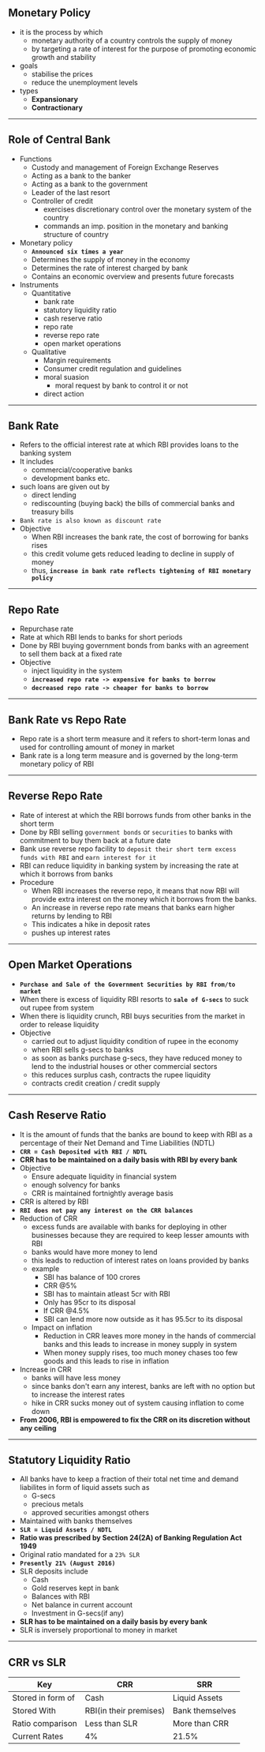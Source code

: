 ## Monetary Policy
- it is the process by which
	- monetary authority of a country controls the supply of money
	- by targeting a rate of interest for the purpose of promoting economic growth and stability
- goals
	- stabilise the prices
	- reduce the unemployment levels
- types
	- **Expansionary**
	- **Contractionary**
---
## Role of Central Bank
- Functions
	- Custody and management of Foreign Exchange Reserves
	- Acting as a bank to the banker
	- Acting as a bank to the government
	- Leader of the last resort
	- Controller of credit
		- exercises discretionary control over the monetary system of the country
		- commands an imp. position in the monetary and banking structure of country
- Monetary policy
	- **`Announced six times a year`**
	- Determines the supply of money in the economy
	- Determines the rate of interest charged by bank
	- Contains an economic overview and presents future forecasts
- Instruments
	- Quantitative
		- bank rate
		- statutory liquidity ratio
		- cash reserve ratio
		- repo rate
		- reverse repo rate
		- open market operations
	- Qualitative
		- Margin requirements
		- Consumer credit regulation and guidelines
		- moral suasion
			- moral request by bank to control it or not
		- direct action
---
## Bank Rate
- Refers to the official interest rate at which RBI provides loans to the banking system
- It includes
	- commercial/cooperative banks
	- development banks etc.
- such loans are given out by
	- direct lending
	- rediscounting (buying back) the bills of commercial banks and treasury bills
- `Bank rate is also known as discount rate`
- Objective
	- When RBI increases the bank rate, the cost of borrowing for banks rises
	- this credit volume gets reduced leading to decline in supply of money
	- thus, **`increase in bank rate reflects tightening of RBI monetary policy`**
---
## Repo Rate
- Repurchase rate
- Rate at which RBI lends to banks for short periods
- Done by RBI buying government bonds from banks with an agreement to sell them back at a fixed rate
- Objective
	- inject liquidity in the system
	- **`increased repo rate -> expensive for banks to borrow`**
	- **`decreased repo rate -> cheaper for banks to borrow`**
---
## Bank Rate vs Repo Rate
- Repo rate is a short term measure and it refers to short-term lonas and used for controlling amount of money in market
- Bank rate is a long term measure and is governed by the long-term monetary policy of RBI

---
## Reverse Repo Rate
- Rate of interest at which the RBI borrows funds from other banks in the short term
- Done by RBI selling `government bonds` or `securities` to banks with commitment to buy them back at a future date
- Bank use reverse repo facility to `deposit their short term excess funds with RBI` and `earn interest for it`
- RBI can reduce liquidity in banking system by increasing the rate at which it borrows from banks
- Procedure
	- When RBI increases the reverse repo, it means that now RBI will provide extra interest on the money which it borrows from the banks.
	- An increase in reverse repo rate means that banks earn higher returns by lending to RBI
	- This indicates a hike in deposit rates
	- pushes up interest rates

---
## Open Market Operations
- **`Purchase and Sale of the Government Securities by RBI from/to market`**
- When there is excess of liquidity RBI resorts to **`sale of G-secs`** to suck out rupee from system
- When there is liquidity crunch, RBI buys securities from the market in order to release liquidity
- Objective
	- carried out to adjust liquidity condition of rupee in the economy
	- when RBI sells g-secs to banks
	- as soon as banks purchase g-secs, they have reduced money to lend to the industrial houses or other commercial sectors
	- this reduces surplus cash, contracts the rupee liquidity
	- contracts credit creation / credit supply

---
## Cash Reserve Ratio
- It is the amount of funds that the banks are bound to keep with RBI as a percentage of their Net Demand and Time Liabilities (NDTL)
- **`CRR = Cash Deposited with RBI / NDTL`**
- **CRR has to be maintained on a daily basis with RBI by every bank**
- Objective
	- Ensure adequate liquidity in financial system
	- enough solvency for banks
	- CRR is maintained fortnightly average basis
- CRR is altered by RBI
- **`RBI does not pay any interest on the CRR balances`**
- Reduction of CRR
	- excess funds are available with banks for deploying in other businesses because they are required to keep lesser amounts with RBI
	- banks would have more money to lend
	- this leads to reduction of interest rates on loans provided by banks
	- example
		- SBI has balance of 100 crores
		- CRR @5%
		- SBI has to maintain atleast 5cr with RBI
		- Only has 95cr to its disposal
		- If CRR @4.5%
		- SBI can lend more now outside as it has 95.5cr to its disposal
	- Impact on inflation
		- Reduction in CRR leaves more money in the hands of commercial banks and this leads to increase in money supply in system
		- When money supply rises, too much money chases too few goods and this leads to rise in inflation
- Increase in CRR
	- banks will have less money
	- since banks don't earn any interest, banks are left with no option but to increase the interest rates
	- hike in CRR sucks money out of system causing inflation to come down
- **From 2006, RBI is empowered to fix the CRR on its discretion without any ceiling**

---
## Statutory Liquidity Ratio
- All banks have to keep a fraction of their total net time and demand liabilites in form of liquid assets such as
	- G-secs
	- precious metals
	- approved securities amongst others
- Maintained with banks themselves
- **`SLR = Liquid Assets / NDTL`**
- **Ratio was prescribed by Section 24(2A) of Banking Regulation Act 1949**
- Original ratio mandated for a `23% SLR`
- **`Presently 21% (August 2016)`**
- SLR deposits include
	- Cash
	- Gold reserves kept in bank
	- Balances with RBI
	- Net balance in current account
	- Investment in G-secs(if any)
- **SLR has to be maintained on a daily basis by every bank**
- SLR is inversely proportional to money in market

---
## CRR vs SLR
|Key|CRR|SRR|
|---|---|---|
|Stored in form of |Cash|Liquid Assets|
|Stored With|RBI(in their premises)|Bank themselves|
|Ratio comparison|Less than SLR|More than CRR|
|Current Rates|4%|21.5%|
